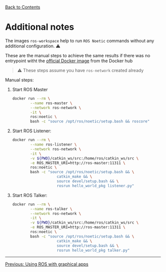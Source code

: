 [Back to Contents](../README.md)

# Additional notes

The images `ros-workspace` help to run `ROS Noetic` commands without any additional configuration. :warning: 

These are the manual steps to achieve the same results if there was no entrypoint witht the [official Docker image](https://hub.docker.com/_/ros/tags?page=1&name=noetic)  from the Docker hub

> :warning: These steps assume you have `ros-network` created already

Manual steps:

1. Start ROS Master
    ```bash
    docker run --rm \
            --name ros-master \
            --network ros-network \
            -it \
            ros:noetic \
            bash -c "source /opt/ros/noetic/setup.bash && roscore"
    ```

2. Start ROS Listener:
    ```bash
    docker run --rm \
            --name ros-listener \
            --network ros-network \
            -it \
            -v ${PWD}/catkin_ws/src:/home/ros/catkin_ws/src \
            -e ROS_MASTER_URI=http://ros-master:11311 \
            ros:noetic \
            bash -c "source /opt/ros/noetic/setup.bash && \
                        catkin_make && \
                        source devel/setup.bash && \
                        rosrun hello_world_pkg listener.py"
    ```


3. Start ROS Talker:
    ```bash
    docker run --rm \
            --name ros-talker \
            --network ros-network \
            -it \
            -v ${PWD}/catkin_ws/src:/home/ros/catkin_ws/src \
            -e ROS_MASTER_URI=http://ros-master:11311 \
            ros:noetic \
            bash -c "source /opt/ros/noetic/setup.bash && \
                        catkin_make && \
                        source devel/setup.bash && \
                        rosrun hello_world_pkg talker.py"
    ```

---

[Previous: Using ROS with graphical apps](./07_ROS_GUI_Apps.md)
